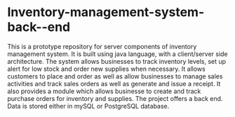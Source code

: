 # Inventory-management-system-back--end
This is a prototype repository for server components of inventory management system. It is built using java language, with a client/server side architecture.
The system allows businesses to track inventory levels, set up alert for low stock and order new supplies when necessary.
It allows customers to place and order as well as allow businesses to manage sales activities and track sales orders as well as generate and issue a receipt.
It also provides a module which allows businesse to create and track purchase orders for inventory and supplies.
The project offers a back end. Data is stored either in mySQL or PostgreSQL database.
